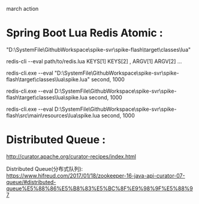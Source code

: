 march action

# Spring Boot Lua Redis Atomic :

"D:\SystemFile\GithubWorkspace\spike-svr\spike-flash\target\classes\lua"



redis-cli --eval path/to/redis.lua KEYS[1] KEYS[2] , ARGV[1] ARGV[2] ...


redis-cli.exe --eval "D:\SystemFile\GithubWorkspace\spike-svr\spike-flash\target\classes\lua\spike.lua" second, 1000

redis-cli.exe --eval D:\SystemFile\GithubWorkspace\spike-svr\spike-flash\target\classes\lua\spike.lua second, 1000

redis-cli.exe --eval D:\SystemFile\GithubWorkspace\spike-svr\spike-flash\src\main\resources\lua\spike.lua second, 1000


# Distributed Queue :
http://curator.apache.org/curator-recipes/index.html


Distributed Queue(分布式队列):
https://www.hifreud.com/2017/01/18/zookeeper-16-java-api-curator-07-queue/#distributed-queue%E5%88%86%E5%B8%83%E5%BC%8F%E9%98%9F%E5%88%97




